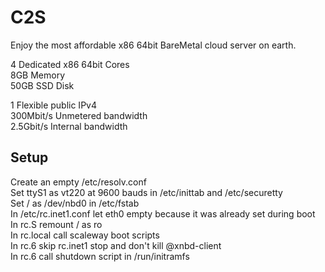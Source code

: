 # C2S

Enjoy the most affordable x86 64bit BareMetal cloud server on earth.

4 Dedicated x86 64bit Cores  
8GB Memory  
50GB SSD Disk
 
1 Flexible public IPv4  
300Mbit/s Unmetered bandwidth  
2.5Gbit/s Internal bandwidth

## Setup

Create an empty /etc/resolv.conf  
Set ttyS1 as vt220 at 9600 bauds in /etc/inittab and /etc/securetty  
Set / as /dev/nbd0 in /etc/fstab  
In /etc/rc.inet1.conf let eth0 empty because it was already set during boot  
In rc.S remount / as ro  
In rc.local call scaleway boot scripts  
In rc.6 skip rc.inet1 stop and don't kill @xnbd-client  
In rc.6 call shutdown script in /run/initramfs
